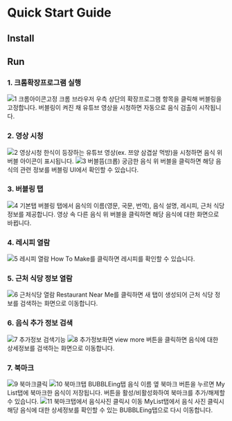 # Quick Start Guide

## Install


## Run
### 1. 크롬확장프로그램 실행
![1 크롬아이콘고정](https://user-images.githubusercontent.com/53907861/172628852-d0c52f4f-6b29-4c16-92ad-8c0a4e296403.jpg)
크롬 브라우저 우측 상단의 확장프로그램 항목을 클릭해 버블링을 고정합니다.
버블링이 켜진 채 유튜브 영상을 시청하면 자동으로 음식 검출이 시작됩니다.

### 2. 영상 시청
![2  영상시청](https://user-images.githubusercontent.com/53907861/172629702-0bb38533-d44d-4c2a-ac2c-50addb3d34ac.jpg)
한식이 등장하는 유튜브 영상(ex. 쯔양 삼겹살 먹방)을 시청하면 음식 위 버블 아이콘이 표시됩니다.
![3  버블뜸(크롭)](https://user-images.githubusercontent.com/53907861/172630387-f1970b82-47f5-4003-af08-cbc38afbe532.jpg)
궁금한 음식 위 버블을 클릭하면 해당 음식의 관련 정보를 버블링 UI에서 확인할 수 있습니다.

### 3. 버블링 탭
![4  기본탭](https://user-images.githubusercontent.com/53907861/172630430-7b44d086-61f2-4788-a611-8ec416d3da05.jpg)
버블링 탭에서 음식의 이름(영문, 국문, 번역), 음식 설명, 레시피, 근처 식당 정보를 제공합니다.
영상 속 다른 음식 위 버블을 클릭하면 해당 음식에 대한 화면으로 바뀝니다. 

### 4. 레시피 열람
![5  레시피 열람](https://user-images.githubusercontent.com/53907861/172631286-9365a6bd-0283-47c0-b697-12a379eddd28.jpg)
How To Make를 클릭하면 레시피를 확인할 수 있습니다.

### 5. 근처 식당 정보 열람
![6  근처식당 열람](https://user-images.githubusercontent.com/53907861/172631305-719e9db0-9583-4357-bdf2-b216414f041c.jpg)
Restaurant Near Me를 클릭하면 새 탭이 생성되어 근처 식당 정보를 검색하는 화면으로 이동합니다.

### 6. 음식 추가 정보 검색
![7  추가정보 검색기능](https://user-images.githubusercontent.com/53907861/172631461-28d6ebbb-1c70-4fd3-82d5-6a3b1521d0dd.jpg)
![8  추가정보화면](https://user-images.githubusercontent.com/53907861/172631507-8e44bb8d-8b73-493d-868c-f78a7e7acf2a.jpg)
view more 버튼을 클릭하면 음식에 대한 상세정보를 검색하는 화면으로 이동합니다.

### 7. 북마크
![9  북마크클릭](https://user-images.githubusercontent.com/53907861/172631585-748895ec-4225-4347-bfc2-0d3c32953f29.jpg)
![10  북마크탭](https://user-images.githubusercontent.com/53907861/172631592-fdaaf455-3fee-4c84-aee4-97a64533f52c.jpg)
BUBBLEing탭 음식 이름 옆 북마크 버튼을 누르면 My List탭에 북마크한 음식이 저장됩니다.
버튼을 활성/비활성화하여 북마크를 추가/해제할 수 있습니다.
![11  북마크탭에서 음식사진 클릭시 이동](https://user-images.githubusercontent.com/53907861/172631812-9dc33760-e4da-4201-ae40-05ff31e7e4d6.jpg)
MyList탭에서 음식 사진 클릭시 해당 음식에 대한 상세정보를 확인할 수 있는 BUBBLEing탭으로 다시 이동합니다.
